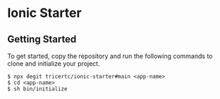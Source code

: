 # Ionic Starter

## Getting Started

To get started, copy the repository and run the following commands to clone and initialize your project.

```
$ npx degit tricertc/ionic-starter#main <app-name>
$ cd <app-name>
$ sh bin/initialize
```
